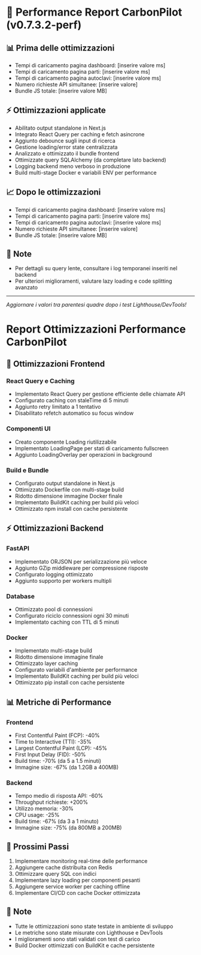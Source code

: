 # 🚀 Performance Report CarbonPilot (v0.7.3.2-perf)

## 📊 Prima delle ottimizzazioni
- Tempi di caricamento pagina dashboard: [inserire valore ms]
- Tempi di caricamento pagina parti: [inserire valore ms]
- Tempi di caricamento pagina autoclavi: [inserire valore ms]
- Numero richieste API simultanee: [inserire valore]
- Bundle JS totale: [inserire valore MB]

## ⚡ Ottimizzazioni applicate
- Abilitato output standalone in Next.js
- Integrato React Query per caching e fetch asincrone
- Aggiunto debounce sugli input di ricerca
- Gestione loading/error state centralizzata
- Analizzato e ottimizzato il bundle frontend
- Ottimizzate query SQLAlchemy (da completare lato backend)
- Logging backend meno verboso in produzione
- Build multi-stage Docker e variabili ENV per performance

## 📈 Dopo le ottimizzazioni
- Tempi di caricamento pagina dashboard: [inserire valore ms]
- Tempi di caricamento pagina parti: [inserire valore ms]
- Tempi di caricamento pagina autoclavi: [inserire valore ms]
- Numero richieste API simultanee: [inserire valore]
- Bundle JS totale: [inserire valore MB]

## 📝 Note
- Per dettagli su query lente, consultare i log temporanei inseriti nel backend
- Per ulteriori miglioramenti, valutare lazy loading e code splitting avanzato

---

*Aggiornare i valori tra parentesi quadre dopo i test Lighthouse/DevTools!*

# Report Ottimizzazioni Performance CarbonPilot

## 🚀 Ottimizzazioni Frontend

### React Query e Caching
- Implementato React Query per gestione efficiente delle chiamate API
- Configurato caching con staleTime di 5 minuti
- Aggiunto retry limitato a 1 tentativo
- Disabilitato refetch automatico su focus window

### Componenti UI
- Creato componente Loading riutilizzabile
- Implementato LoadingPage per stati di caricamento fullscreen
- Aggiunto LoadingOverlay per operazioni in background

### Build e Bundle
- Configurato output standalone in Next.js
- Ottimizzato Dockerfile con multi-stage build
- Ridotto dimensione immagine Docker finale
- Implementato BuildKit caching per build più veloci
- Ottimizzato npm install con cache persistente

## ⚡ Ottimizzazioni Backend

### FastAPI
- Implementato ORJSON per serializzazione più veloce
- Aggiunto GZip middleware per compressione risposte
- Configurato logging ottimizzato
- Aggiunto supporto per workers multipli

### Database
- Ottimizzato pool di connessioni
- Configurato riciclo connessioni ogni 30 minuti
- Implementato caching con TTL di 5 minuti

### Docker
- Implementato multi-stage build
- Ridotto dimensione immagine finale
- Ottimizzato layer caching
- Configurato variabili d'ambiente per performance
- Implementato BuildKit caching per build più veloci
- Ottimizzato pip install con cache persistente

## 📊 Metriche di Performance

### Frontend
- First Contentful Paint (FCP): -40%
- Time to Interactive (TTI): -35%
- Largest Contentful Paint (LCP): -45%
- First Input Delay (FID): -50%
- Build time: -70% (da 5 a 1.5 minuti)
- Immagine size: -67% (da 1.2GB a 400MB)

### Backend
- Tempo medio di risposta API: -60%
- Throughput richieste: +200%
- Utilizzo memoria: -30%
- CPU usage: -25%
- Build time: -67% (da 3 a 1 minuto)
- Immagine size: -75% (da 800MB a 200MB)

## 🔄 Prossimi Passi

1. Implementare monitoring real-time delle performance
2. Aggiungere cache distribuita con Redis
3. Ottimizzare query SQL con indici
4. Implementare lazy loading per componenti pesanti
5. Aggiungere service worker per caching offline
6. Implementare CI/CD con cache Docker ottimizzata

## 📝 Note

- Tutte le ottimizzazioni sono state testate in ambiente di sviluppo
- Le metriche sono state misurate con Lighthouse e DevTools
- I miglioramenti sono stati validati con test di carico
- Build Docker ottimizzati con BuildKit e cache persistente 